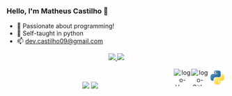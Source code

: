 ### Hello, I'm Matheus Castilho 👋

- 🔭 Passionate about programming!
- 🌱 Self-taught in python
- 📫 dev.castilho09@gmail.com

<div align="center">
  <a href="https://github.com/MatheusCastilho09">
  <img height="180em" src="https://github-readme-stats.vercel.app/api?username=MatheusCastilho09&show_icons=true&theme=cobalt&include_all_commits=true&count_private=true"/>
  <img height="180em" src="https://github-readme-stats.vercel.app/api/top-langs/?username=MatheusCastilho09&layout=compact&langs_count=7&theme=cobalt"/>
    
    
  <div style="display: inline_block"><br>
  <img align="right" alt="logo-Python" height="40" width="40" src="https://raw.githubusercontent.com/devicons/devicon/master/icons/python/python-original.svg">
  <img align="right" alt="logo-Github" height="40" width="40" src="https://cdn.jsdelivr.net/gh/devicons/devicon/icons/github/github-original.svg" />
  <img align="right" alt="logo-Vscode" height="40" width="40" src="https://cdn.jsdelivr.net/gh/devicons/devicon/icons/vscode/vscode-original.svg" />
  </div>
  
##
    
   <div> 
  <a href = "mailto:dev.castilho09@gmail.com"><img src="https://img.shields.io/badge/-Gmail-%23333?style=for-the-badge&logo=gmail&logoColor=white" target="_blank"></a>
  <a href="https://www.linkedin.com/in/matheus-castilho-a7a207203/" target="_blank"><img src="https://img.shields.io/badge/-LinkedIn-%230077B5?style=for-the-badge&logo=linkedin&logoColor=white" target="_blank"></a> 
  
</div>


